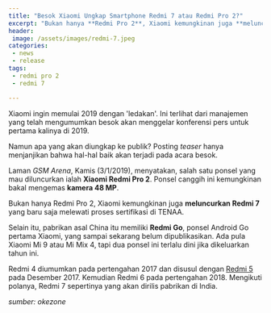 ```yaml
---
title: "Besok Xiaomi Ungkap Smartphone Redmi 7 atau Redmi Pro 2?"
excerpt: "Bukan hanya **Redmi Pro 2**, Xiaomi kemungkinan juga **meluncurkan Redmi 7** yang baru saja melewati proses sertifikasi di TENAA."
header:
 image: /assets/images/redmi-7.jpeg
categories:
 - news
 - release
tags:
 - redmi pro 2
 - redmi 7

---
```


Xiaomi ingin memulai 2019 dengan 'ledakan'. Ini terlihat dari manajemen yang telah mengumumkan besok akan menggelar konferensi pers untuk pertama kalinya di 2019.

Namun apa yang akan diungkap ke publik? Posting _teaser_ hanya menjanjikan bahwa hal-hal baik akan terjadi pada acara besok.

Laman _GSM Arena_, Kamis (3/1/2019), menyatakan, salah satu ponsel yang mau diluncurkan ialah **Xiaomi Redmi Pro 2**. Ponsel canggih ini kemungkinan bakal mengemas **kamera 48 MP**. 

Bukan hanya Redmi Pro 2, Xiaomi kemungkinan juga **meluncurkan Redmi 7** yang baru saja melewati proses sertifikasi di TENAA.

Selain itu, pabrikan asal China itu memiliki **Redmi Go**, ponsel Android Go pertama Xiaomi, yang sampai sekarang belum dipublikasikan. Ada pula Xiaomi Mi 9 atau Mi Mix 4, tapi dua ponsel ini terlalu dini jika dikeluarkan tahun ini.

Redmi 4 diumumkan pada pertengahan 2017 dan disusul dengan [Redmi 5](https://www.knoacc.org/2017/12/harga-xiaomi-redmi-5-redmi-5-plus.html) pada Desember 2017. Kemudian Redmi 6 pada pertengahan 2018. Mengikuti polanya, Redmi 7 sepertinya yang akan dirilis pabrikan di India.

_sumber: okezone_
